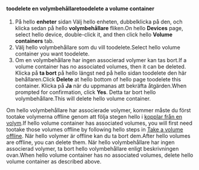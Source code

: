 <!--author=SharS last changed: 9/16/15-->

#### <a name="toodelete-a-volume-container"></a><span data-ttu-id="0364d-101">toodelete en volymbehållare</span><span class="sxs-lookup"><span data-stu-id="0364d-101">toodelete a volume container</span></span>
1. <span data-ttu-id="0364d-102">På hello **enheter** sidan Välj hello enheten, dubbelklicka på den, och klicka sedan på hello **volymbehållare** fliken.</span><span class="sxs-lookup"><span data-stu-id="0364d-102">On hello **Devices** page, select hello device, double-click it, and then click hello **Volume containers** tab.</span></span>
2. <span data-ttu-id="0364d-103">Välj hello volymbehållare som du vill toodelete.</span><span class="sxs-lookup"><span data-stu-id="0364d-103">Select hello volume container you want toodelete.</span></span>
3. <span data-ttu-id="0364d-104">Om en volymbehållare har ingen associerad volymer kan tas bort.</span><span class="sxs-lookup"><span data-stu-id="0364d-104">If a volume container has no associated volumes, then it can be deleted.</span></span> <span data-ttu-id="0364d-105">Klicka på **ta bort** på hello längst ned på hello sidan toodelete den här behållaren.</span><span class="sxs-lookup"><span data-stu-id="0364d-105">Click **Delete** at hello bottom of hello page toodelete this container.</span></span> <span data-ttu-id="0364d-106">Klicka på **Ja** när du uppmanas att bekräfta åtgärden.</span><span class="sxs-lookup"><span data-stu-id="0364d-106">When prompted for confirmation, click **Yes**.</span></span> <span data-ttu-id="0364d-107">Detta tar bort hello volymbehållare.</span><span class="sxs-lookup"><span data-stu-id="0364d-107">This will delete hello volume container.</span></span>

<span data-ttu-id="0364d-108">Om hello volymbehållare har associerade volymer, kommer måste du först tootake volymerna offline genom att följa stegen hello i [kopplar från en volym](../articles/storsimple/storsimple-manage-volumes.md#take-a-volume-offline).</span><span class="sxs-lookup"><span data-stu-id="0364d-108">If hello volume container has associated volumes, you will first need tootake those volumes offline by following hello steps in [Take a volume offline](../articles/storsimple/storsimple-manage-volumes.md#take-a-volume-offline).</span></span> <span data-ttu-id="0364d-109">När hello volymer är offline kan du ta bort dem.</span><span class="sxs-lookup"><span data-stu-id="0364d-109">After hello volumes are offline, you can delete them.</span></span> <span data-ttu-id="0364d-110">När hello volymbehållare har ingen associerad volymer, ta bort hello volymbehållare enligt beskrivningen ovan.</span><span class="sxs-lookup"><span data-stu-id="0364d-110">When hello volume container has no associated volumes, delete hello volume container as described above.</span></span>

